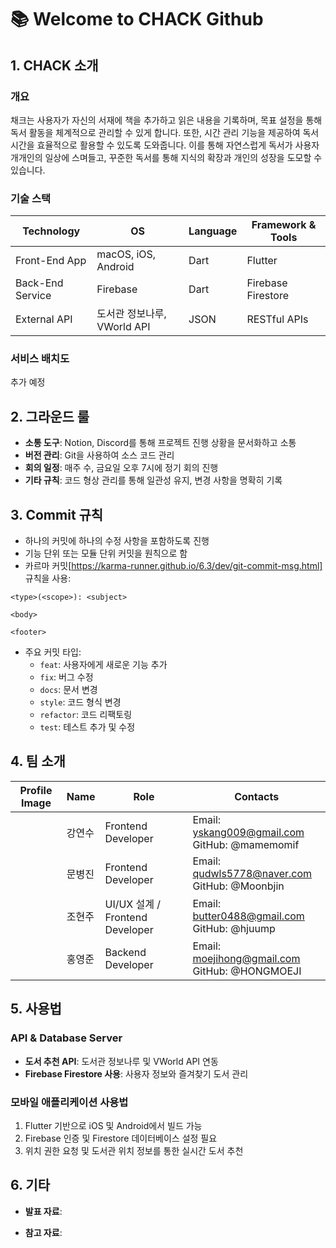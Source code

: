 # 📚 Welcome to CHACK Github

## 1. CHACK 소개

### 개요
채크는 사용자가 자신의 서재에 책을 추가하고 읽은 내용을 기록하며, 목표 설정을 통해 독서 활동을 체계적으로 관리할 수 있게 합니다. 또한, 시간 관리 기능을 제공하여 독서 시간을 효율적으로 활용할 수 있도록 도와줍니다.
이를 통해 자연스럽게 독서가 사용자 개개인의 일상에 스며들고, 꾸준한 독서를 통해 지식의 확장과 개인의 성장을 도모할 수 있습니다.


### 기술 스택
| Technology       | OS                     | Language   | Framework & Tools       |
|-----------------|------------------------|------------|------------------------|
| Front-End App   | macOS, iOS, Android    | Dart       | Flutter                |
| Back-End Service| Firebase              | Dart       | Firebase Firestore     |
| External API    | 도서관 정보나루, VWorld API| JSON      | RESTful APIs           |

### 서비스 배치도
추가 예정

## 2. 그라운드 룰
- **소통 도구**: Notion, Discord를 통해 프로젝트 진행 상황을 문서화하고 소통
- **버전 관리**: Git을 사용하여 소스 코드 관리
- **회의 일정**: 매주 수, 금요일 오후 7시에 정기 회의 진행
- **기타 규칙**: 코드 형상 관리를 통해 일관성 유지, 변경 사항을 명확히 기록

## 3. Commit 규칙
- 하나의 커밋에 하나의 수정 사항을 포함하도록 진행
- 기능 단위 또는 모듈 단위 커밋을 원칙으로 함
- 카르마 커밋[https://karma-runner.github.io/6.3/dev/git-commit-msg.html] 규칙을 사용:

```
<type>(<scope>): <subject>

<body>

<footer>
```

* 주요 커밋 타입:
    * `feat`: 사용자에게 새로운 기능 추가
    * `fix`: 버그 수정
    * `docs`: 문서 변경
    * `style`: 코드 형식 변경
    * `refactor`: 코드 리팩토링
    * `test`: 테스트 추가 및 수정

## 4. 팀 소개
| Profile Image | Name | Role | Contacts |
|--------------|------|------|-----------|
| | 강연수 | Frontend Developer | Email: yskang009@gmail.com<br>GitHub: @mamemomif |
| | 문병진 | Frontend Developer | Email: qudwls5778@naver.com<br>GitHub: @Moonbjin |
| | 조현주 | UI/UX 설계 / Frontend Developer | Email: butter0488@gmail.com<br>GitHub: @hjuump |
| | 홍영준 | Backend Developer | Email: moejihong@gmail.com<br>GitHub: @HONGMOEJI |

## 5. 사용법

### API & Database Server
* **도서 추천 API**: 도서관 정보나루 및 VWorld API 연동
* **Firebase Firestore 사용**: 사용자 정보와 즐겨찾기 도서 관리

### 모바일 애플리케이션 사용법
1. Flutter 기반으로 iOS 및 Android에서 빌드 가능
2. Firebase 인증 및 Firestore 데이터베이스 설정 필요
3. 위치 권한 요청 및 도서관 위치 정보를 통한 실시간 도서 추천

## 6. 기타
* **발표 자료**:

* **참고 자료**:
